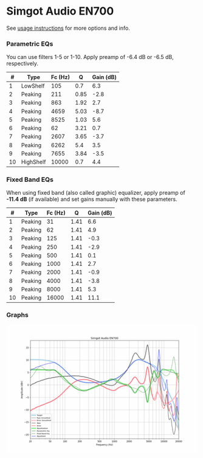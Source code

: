 # Simgot Audio EN700
See [usage instructions](https://github.com/jaakkopasanen/AutoEq#usage) for more options and info.

### Parametric EQs
You can use filters 1-5 or 1-10. Apply preamp of -6.4 dB or -6.5 dB, respectively.

|   # | Type      |   Fc (Hz) |    Q |   Gain (dB) |
|-----|-----------|-----------|------|-------------|
|   1 | LowShelf  |       105 | 0.7  |         6.3 |
|   2 | Peaking   |       211 | 0.85 |        -2.8 |
|   3 | Peaking   |       863 | 1.92 |         2.7 |
|   4 | Peaking   |      4659 | 5.03 |        -8.7 |
|   5 | Peaking   |      8525 | 1.03 |         5.6 |
|   6 | Peaking   |        62 | 3.21 |         0.7 |
|   7 | Peaking   |      2607 | 3.65 |        -3.7 |
|   8 | Peaking   |      6262 | 5.4  |         3.5 |
|   9 | Peaking   |      7655 | 3.84 |        -3.5 |
|  10 | HighShelf |     10000 | 0.7  |         4.4 |

### Fixed Band EQs
When using fixed band (also called graphic) equalizer, apply preamp of **-11.4 dB** (if available) and set gains manually with these parameters.

|   # | Type    |   Fc (Hz) |    Q |   Gain (dB) |
|-----|---------|-----------|------|-------------|
|   1 | Peaking |        31 | 1.41 |         6.6 |
|   2 | Peaking |        62 | 1.41 |         4.9 |
|   3 | Peaking |       125 | 1.41 |        -0.3 |
|   4 | Peaking |       250 | 1.41 |        -2.9 |
|   5 | Peaking |       500 | 1.41 |         0.1 |
|   6 | Peaking |      1000 | 1.41 |         2.7 |
|   7 | Peaking |      2000 | 1.41 |        -0.9 |
|   8 | Peaking |      4000 | 1.41 |        -3.8 |
|   9 | Peaking |      8000 | 1.41 |         5.3 |
|  10 | Peaking |     16000 | 1.41 |        11.1 |

### Graphs
![](./Simgot%20Audio%20EN700.png)
